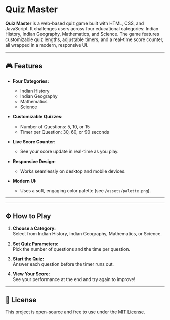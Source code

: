 # Quiz Master

**Quiz Master** is a web-based quiz game built with HTML, CSS, and JavaScript. It challenges users across four educational categories: Indian History, Indian Geography, Mathematics, and Science. The game features customizable quiz lengths, adjustable timers, and a real-time score counter, all wrapped in a modern, responsive UI.

---

## 🎮 Features

- **Four Categories:**  
  - Indian History  
  - Indian Geography  
  - Mathematics  
  - Science

- **Customizable Quizzes:**  
  - Number of Questions: 5, 10, or 15  
  - Timer per Question: 30, 60, or 90 seconds

- **Live Score Counter:**  
  - See your score update in real-time as you play.

- **Responsive Design:**  
  - Works seamlessly on desktop and mobile devices.

- **Modern UI:**  
  - Uses a soft, engaging color palette (see `/assets/palette.png`).

---


---

## ⚙️ How to Play

1. **Choose a Category:**  
   Select from Indian History, Indian Geography, Mathematics, or Science.

2. **Set Quiz Parameters:**  
   Pick the number of questions and the time per question.

3. **Start the Quiz:**  
   Answer each question before the timer runs out.

4. **View Your Score:**  
   See your performance at the end and try again to improve!

---

## 📢 License

This project is open-source and free to use under the [MIT License](LICENSE).

